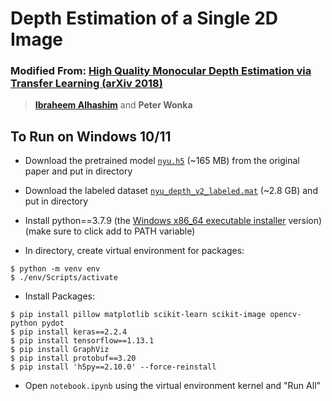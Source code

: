 # Depth Estimation of a Single 2D Image

### Modified From: [High Quality Monocular Depth Estimation via Transfer Learning (arXiv 2018)](https://github.com/ialhashim/DenseDepth)
> **[Ibraheem Alhashim](https://ialhashim.github.io/)** and **Peter Wonka**

## To Run on Windows 10/11

* Download the pretrained model [`nyu.h5`](https://s3-eu-west-1.amazonaws.com/densedepth/nyu.h5) (~165 MB) from the original paper and put in directory
* Download the labeled dataset [`nyu_depth_v2_labeled.mat`](http://horatio.cs.nyu.edu/mit/silberman/nyu_depth_v2/nyu_depth_v2_labeled.mat) (~2.8 GB) and put in directory
* Install python==3.7.9 (the [Windows x86_64 executable installer](https://www.python.org/downloads/release/python-379/) version) (make sure to click add to PATH variable)

* In directory, create virtual environment for packages:
```
$ python -m venv env
$ ./env/Scripts/activate
```
* Install Packages:

```
$ pip install pillow matplotlib scikit-learn scikit-image opencv-python pydot
$ pip install keras==2.2.4
$ pip install tensorflow==1.13.1
$ pip install GraphViz
$ pip install protobuf==3.20
$ pip install 'h5py==2.10.0' --force-reinstall
```
* Open `notebook.ipynb` using the virtual environment kernel and "Run All"
